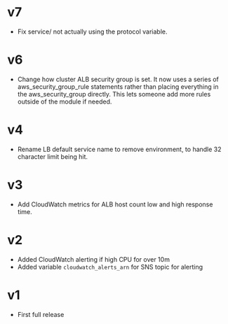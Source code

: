 # v7

* Fix service/ not actually using the protocol variable.

# v6

* Change how cluster ALB security group is set.  It now uses a series of
  aws_security_group_rule statements rather than placing everything in the
  aws_security_group directly.  This lets someone add more rules outside of the
  module if needed.

# v4

* Rename LB default service name to remove environment, to handle 32 character
  limit being hit.

# v3

* Add CloudWatch metrics for ALB host count low and high response time.

# v2

* Added CloudWatch alerting if high CPU for over 10m
* Added variable `cloudwatch_alerts_arn` for SNS topic for alerting

# v1

* First full release
